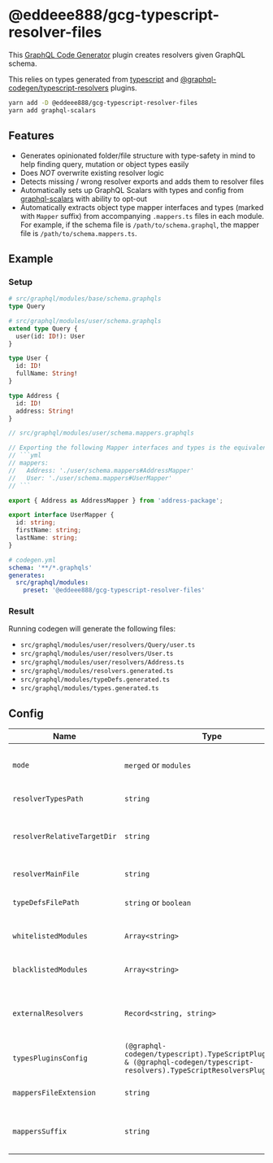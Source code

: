 # @eddeee888/gcg-typescript-resolver-files

This [GraphQL Code Generator](https://www.the-guild.dev/graphql/codegen) plugin creates resolvers given GraphQL schema.

This relies on types generated from [typescript](https://the-guild.dev/graphql/codegen/plugins/typescript/typescript) and [@graphql-codegen/typescript-resolvers](https://the-guild.dev/graphql/codegen/plugins/typescript/typescript-resolvers) plugins.

```bash
yarn add -D @eddeee888/gcg-typescript-resolver-files
yarn add graphql-scalars
```

## Features

- Generates opinionated folder/file structure with type-safety in mind to help finding query, mutation or object types easily
- Does _NOT_ overwrite existing resolver logic
- Detects missing / wrong resolver exports and adds them to resolver files
- Automatically sets up GraphQL Scalars with types and config from [graphql-scalars](https://github.com/Urigo/graphql-scalars) with ability to opt-out
- Automatically extracts object type mapper interfaces and types (marked with `Mapper` suffix) from accompanying `.mappers.ts` files in each module. For example, if the schema file is `/path/to/schema.graphql`, the mapper file is `/path/to/schema.mappers.ts`.

## Example

### Setup

```graphql
# src/graphql/modules/base/schema.graphqls
type Query
```

```graphql
# src/graphql/modules/user/schema.graphqls
extend type Query {
  user(id: ID!): User
}

type User {
  id: ID!
  fullName: String!
}

type Address {
  id: ID!
  address: String!
}
```

````ts
// src/graphql/modules/user/schema.mappers.graphqls

// Exporting the following Mapper interfaces and types is the equivalent of this codegen config:
// ```yml
// mappers:
//   Address: './user/schema.mappers#AddressMapper'
//   User: './user/schema.mappers#UserMapper'
// ```

export { Address as AddressMapper } from 'address-package';

export interface UserMapper {
  id: string;
  firstName: string;
  lastName: string;
}
````

```yml
# codegen.yml
schema: '**/*.graphqls'
generates:
  src/graphql/modules:
    preset: '@eddeee888/gcg-typescript-resolver-files'
```

### Result

Running codegen will generate the following files:

- `src/graphql/modules/user/resolvers/Query/user.ts`
- `src/graphql/modules/user/resolvers/User.ts`
- `src/graphql/modules/user/resolvers/Address.ts`
- `src/graphql/modules/resolvers.generated.ts`
- `src/graphql/modules/typeDefs.generated.ts`
- `src/graphql/modules/types.generated.ts`

## Config

| Name                        | Type                                                                                                                             | Description                                                                                                                                                                                                                                                                  |
| --------------------------- | -------------------------------------------------------------------------------------------------------------------------------- | ---------------------------------------------------------------------------------------------------------------------------------------------------------------------------------------------------------------------------------------------------------------------------- |
| `mode`                      | `merged` or `modules`                                                                                                            | (Default: `modules`) How files are collocated. `modules` detects containing dir of a schema file as "modules", then split resolvers into those modules. `merged` treats `baseOutputDir` as the one and only module and generates resolvers.                                  |
| `resolverTypesPath`         | `string`                                                                                                                         | (Default: `./types.generated.ts`) Relative path to type file generated by `typescript-resolvers` plugin.                                                                                                                                                                     |
| `resolverRelativeTargetDir` | `string`                                                                                                                         | (Default: `resolvers`) Relative path to target dir. For `config.mode=merged`, files will be generated into `<baseOutputDir>/<resolverRelativeTargetDir>`. For `config.mode=modules`, files will be generated into `<baseOutputDir>/<moduleName>/<resolverRelativeTargetDir>` |
| `resolverMainFile`          | `string`                                                                                                                         | (Default: `resolvers.generated.ts`) File that puts all generated resolvers together. Relative from `baseOutputDir`                                                                                                                                                           |
| `typeDefsFilePath`          | `string` or `boolean`                                                                                                            | (Default: `./typeDefs.generated.ts`) Merged type defs from all sources. Relative from `baseOutputDir`. If value is `false` or empty string, the file is not generated.                                                                                                       |
| `whitelistedModules`        | `Array<string>`                                                                                                                  | (Only works with `config.mode=modules`) Whitelists modules to generate files and entries in main file. By default all modules are whitelisted. Useful for gradual migrations.                                                                                                |
| `blacklistedModules`        | `Array<string>`                                                                                                                  | (Only works with `config.mode=modules`) Blacklists modules to avoid generate files and entries in main file. Useful for gradual migrations.                                                                                                                                  |
| `externalResolvers`         | `Record<string, string>`                                                                                                         | Map of relative or absolute path (prefixed with `~`) to external or existing resolvers. e.g. `DateTime: ~graphql-scalars#DateTimeResolver`, `Query.me: '~@org/meResolver#default as meResolver'`, `User: 'otherResolvers#User as UserResolver'`.                             |
| `typesPluginsConfig`        | `(@graphql-codegen/typescript).TypeScriptPluginConfig & (@graphql-codegen/typescript-resolvers).TypeScriptResolversPluginConfig` | Takes [typescript config](https://www.the-guild.dev/graphql/codegen/plugins/typescript/typescript) and [typescript-resolvers config](https://www.the-guild.dev/graphql/codegen/plugins/typescript/typescript-resolvers) to override the defaults                             |
| `mappersFileExtension`      | `string`                                                                                                                         | (Default: `.mappers.ts`) The files with this extension provides mappers interfaces and types for the schema files in the same dir.                                                                                                                                           |
| `mappersSuffix`             | `string`                                                                                                                         | (Default: `Mapper`) Exported interfaces and types with this suffix from `mappersFile` in each module are put into the mappers object of [@graphql-codegen/typescript-resolvers](https://the-guild.dev/graphql/codegen/plugins/typescript/typescript-resolvers) .             |
